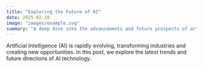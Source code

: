 ```yaml
---
title: "Exploring the Future of AI"
date: 2025-02-18
image: "images/example.svg"
summary: "A deep dive into the advancements and future prospects of artificial intelligence."
---
```


Artificial Intelligence (AI) is rapidly evolving, transforming industries and creating new opportunities. In this post, we explore the latest trends and future directions of AI technology.
